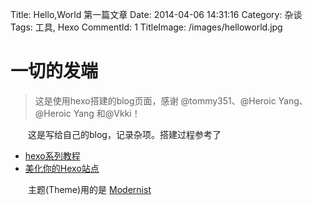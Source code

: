Title: Hello,World 第一篇文章
Date: 2014-04-06 14:31:16
Category: 杂谈
Tags: 工具, Hexo
CommentId: 1
TitleImage: /images/helloworld.jpg


# 一切的发端

> 这是使用hexo搭建的blog页面，感谢 @tommy351、@Heroic Yang、@Heroic Yang 和@Vkki！

<!-- PELICAN_END_SUMMARY -->

　　这是写给自己的blog，记录杂项。搭建过程参考了 
- [hexo系列教程](http://zipperary.com/categories/hexo)
- [美化你的Hexo站点](http://vkki.me/2014/02/04/beautify-your-hexo)

　　主题(Theme)用的是 [Modernist](https://github.com/heroicyang/hexo-theme-modernist)

